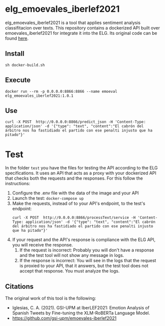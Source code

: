# elg_emoevales_iberlef2021
elg_emoevales_iberlef2021 is a tool that applies sentiment analysis classifitacion over texts.
This repository contains a dockerized API built over emoevales_iberlef2021 for integrate it into the ELG. Its original code can
be found [here](https://github.com/gsi-upm/emoevales-iberlef2021).

## Install

```
sh docker-build.sh
```

## Execute
```
docker run --rm -p 0.0.0.0:8866:8866 --name emoeval elg_emoevales_iberlef2021:1.0.1
```
## Use

```
curl -X POST  http://0.0.0.0:8866/predict_json -H 'Content-Type: application/json' -d '{"type": "text", "content":"El cabrón del árbitro nos ha fastidiado el partido con ese penalti injusto que ha pitado"}'
```

# Test
In the folder `test` you have the files for testing the API according to the ELG specifications.
It uses an API that acts as a proxy with your dockerized API that checks both the requests and the responses.
For this follow the instructions:
1) Configure the .env file with the data of the image and your API
2) Launch the test: `docker-compose up`
3) Make the requests, instead of to your API's endpoint, to the test's endpoint:
   ```
   curl -X POST  http://0.0.0.0:8866/processText/service -H 'Content-Type: application/json' -d '{"type": "text", "content":"El cabrón del árbitro nos ha fastidiado el partido con ese penalti injusto que ha pitado"}'
   ```
4) If your request and the API's response is compliance with the ELG API, you will receive the response.
   1) If the request is incorrect: Probably you will don't have a response and the test tool will not show any message in logs.
   2) If the response is incorrect: You will see in the logs that the request is proxied to your API, that it answers, but the test tool does not accept that response. You must analyze the logs.


## Citations
The original work of this tool is the following:
 - Iglesias, C. A. (2021). GSI-UPM at IberLEF2021: Emotion Analysis of Spanish Tweets by Fine-tuning the XLM-RoBERTa Language Model.
 - https://github.com/gsi-upm/emoevales-iberlef2021
